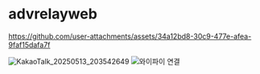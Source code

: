 ﻿# advrelayweb


https://github.com/user-attachments/assets/34a12bd8-30c9-477e-afea-9faf15dafa7f

![KakaoTalk_20250513_203542649](https://github.com/user-attachments/assets/0b264a72-2cb3-4390-aae3-7dba217694b6)
![와이파이 연결](https://github.com/user-attachments/assets/3b531c48-45d4-44e9-8196-87c016ac1bd1)
